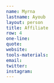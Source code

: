 ```yaml
---
name: Myrna
lastname: Ayoub
layout: person
title: Affiliate
row: 4
one-line: 
quote: 
website:
tools-materials:
email:
twitter:
instagram:
---
```


